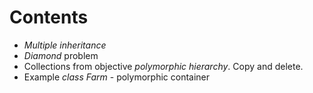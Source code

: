 # Contents
* *Multiple inheritance*
* *Diamond* problem
* Collections from objective *polymorphic hierarchy*. Copy and delete.
* Example *class Farm* - polymorphic container
